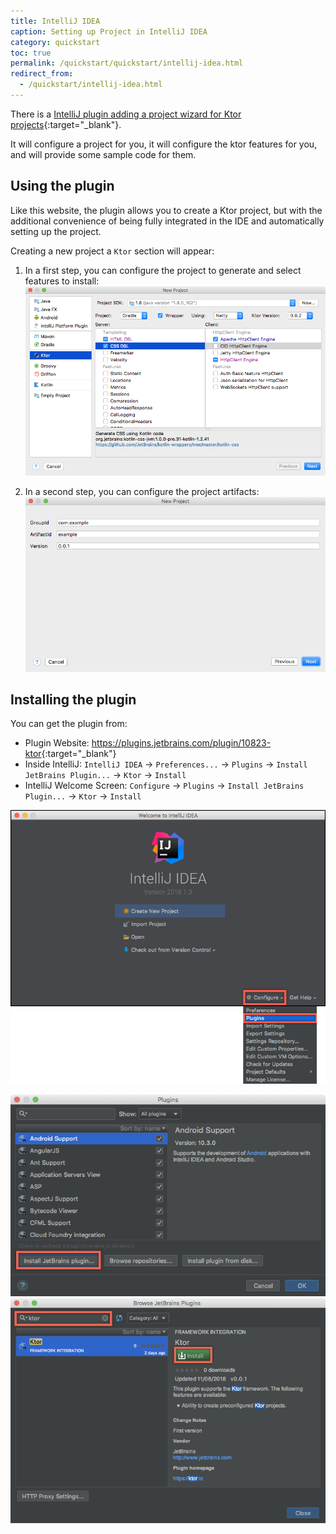 ```yaml
---
title: IntelliJ IDEA
caption: Setting up Project in IntelliJ IDEA
category: quickstart
toc: true 
permalink: /quickstart/quickstart/intellij-idea.html
redirect_from:
  - /quickstart/intellij-idea.html
---
```


There is a [IntelliJ plugin adding a project wizard for Ktor projects](https://plugins.jetbrains.com/plugin/10823-ktor){:target="_blank"}.

It will configure a project for you, it will configure the ktor features for you, and will provide some sample code for them. 

## Using the plugin

Like this website, the plugin allows you to create a Ktor project, but with the
additional convenience of being fully integrated in the IDE and automatically setting up
the project.

Creating a new project a `Ktor` section will appear:

1) In a first step, you can configure the project to generate and select features to install:
![](/quickstart/quickstart/intellij-idea/plugin/ktor-plugin-1.png)

2) In a second step, you can configure the project artifacts:
![](/quickstart/quickstart/intellij-idea/plugin/ktor-plugin-2.png)

## Installing the plugin

You can get the plugin from:

* Plugin Website: <https://plugins.jetbrains.com/plugin/10823-ktor>{:target="_blank"}
* Inside IntelliJ: `IntelliJ IDEA` → `Preferences...` → `Plugins` → `Install JetBrains Plugin...` → `Ktor` → `Install`
* IntelliJ Welcome Screen: `Configure` → `Plugins` → `Install JetBrains Plugin...` → `Ktor` → `Install`

![](/quickstart/quickstart/intellij-idea/plugin/install01.png)

<div style="clear:both;"></div>

![](/quickstart/quickstart/intellij-idea/plugin/install2.png)
![](/quickstart/quickstart/intellij-idea/plugin/install3.png)
